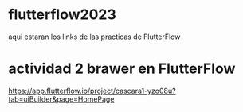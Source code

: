 # flutterflow2023
aqui estaran los links de las practicas de FlutterFlow

# actividad 2 brawer en FlutterFlow
https://app.flutterflow.io/project/cascara1-yzo08u?tab=uiBuilder&page=HomePage
